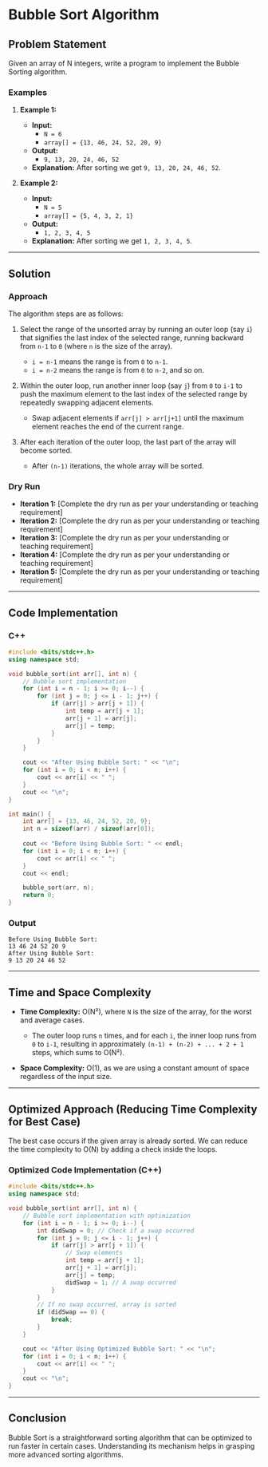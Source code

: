 # Bubble Sort Algorithm

## Problem Statement

Given an array of N integers, write a program to implement the Bubble Sorting algorithm.

### Examples

1. **Example 1:**
   - **Input:** 
     - `N = 6`
     - `array[] = {13, 46, 24, 52, 20, 9}`
   - **Output:** 
     - `9, 13, 20, 24, 46, 52`
   - **Explanation:** After sorting we get `9, 13, 20, 24, 46, 52`.

2. **Example 2:**
   - **Input:** 
     - `N = 5`
     - `array[] = {5, 4, 3, 2, 1}`
   - **Output:** 
     - `1, 2, 3, 4, 5`
   - **Explanation:** After sorting we get `1, 2, 3, 4, 5`.

---

## Solution

### Approach

The algorithm steps are as follows:

1. Select the range of the unsorted array by running an outer loop (say `i`) that signifies the last index of the selected range, running backward from `n-1` to `0` (where `n` is the size of the array).
   - `i = n-1` means the range is from `0` to `n-1`.
   - `i = n-2` means the range is from `0` to `n-2`, and so on.

2. Within the outer loop, run another inner loop (say `j`) from `0` to `i-1` to push the maximum element to the last index of the selected range by repeatedly swapping adjacent elements.
   - Swap adjacent elements if `arr[j] > arr[j+1]` until the maximum element reaches the end of the current range.

3. After each iteration of the outer loop, the last part of the array will become sorted.
   - After `(n-1)` iterations, the whole array will be sorted.

### Dry Run

- **Iteration 1:** [Complete the dry run as per your understanding or teaching requirement]
- **Iteration 2:** [Complete the dry run as per your understanding or teaching requirement]
- **Iteration 3:** [Complete the dry run as per your understanding or teaching requirement]
- **Iteration 4:** [Complete the dry run as per your understanding or teaching requirement]
- **Iteration 5:** [Complete the dry run as per your understanding or teaching requirement]

---

## Code Implementation

### C++

```cpp
#include <bits/stdc++.h>
using namespace std;

void bubble_sort(int arr[], int n) {
    // Bubble sort implementation
    for (int i = n - 1; i >= 0; i--) {
        for (int j = 0; j <= i - 1; j++) {
            if (arr[j] > arr[j + 1]) {
                int temp = arr[j + 1];
                arr[j + 1] = arr[j];
                arr[j] = temp;
            }
        }
    }

    cout << "After Using Bubble Sort: " << "\n";
    for (int i = 0; i < n; i++) {
        cout << arr[i] << " ";
    }
    cout << "\n";
}

int main() {
    int arr[] = {13, 46, 24, 52, 20, 9};
    int n = sizeof(arr) / sizeof(arr[0]);
    
    cout << "Before Using Bubble Sort: " << endl;
    for (int i = 0; i < n; i++) {
        cout << arr[i] << " ";
    }
    cout << endl;

    bubble_sort(arr, n);
    return 0;
}
```

### Output

```
Before Using Bubble Sort:
13 46 24 52 20 9
After Using Bubble Sort:
9 13 20 24 46 52
```

---

## Time and Space Complexity

- **Time Complexity:** O(N²), where `N` is the size of the array, for the worst and average cases.
  - The outer loop runs `n` times, and for each `i`, the inner loop runs from `0` to `i-1`, resulting in approximately `(n-1) + (n-2) + ... + 2 + 1` steps, which sums to O(N²).

- **Space Complexity:** O(1), as we are using a constant amount of space regardless of the input size.

---

## Optimized Approach (Reducing Time Complexity for Best Case)

The best case occurs if the given array is already sorted. We can reduce the time complexity to O(N) by adding a check inside the loops.

### Optimized Code Implementation (C++)

```cpp
#include <bits/stdc++.h>
using namespace std;

void bubble_sort(int arr[], int n) {
    // Bubble sort implementation with optimization
    for (int i = n - 1; i >= 0; i--) {
        int didSwap = 0; // Check if a swap occurred
        for (int j = 0; j <= i - 1; j++) {
            if (arr[j] > arr[j + 1]) {
                // Swap elements
                int temp = arr[j + 1];
                arr[j + 1] = arr[j];
                arr[j] = temp;
                didSwap = 1; // A swap occurred
            }
        }
        // If no swap occurred, array is sorted
        if (didSwap == 0) {
            break;
        }
    }

    cout << "After Using Optimized Bubble Sort: " << "\n";
    for (int i = 0; i < n; i++) {
        cout << arr[i] << " ";
    }
    cout << "\n";
}
```

---

## Conclusion

Bubble Sort is a straightforward sorting algorithm that can be optimized to run faster in certain cases. Understanding its mechanism helps in grasping more advanced sorting algorithms.
```
